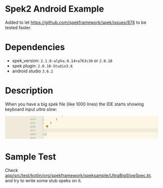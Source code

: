 # Spek2 Android Example

Added to let https://github.com/spekframework/spek/issues/874 to be tested faster.

# Dependencies

- spek_version: `2.1.0-alpha.0.14+a763c30` or `2.0.10`
- spek plugin: `2.0.10-Studio3.6`
- android studio `3.6.2`

# Description

When you have a big spek file (like 1000 lines) the IDE starts showing keyboard input *ultra slow*: 

![sample.gif](sample.gif)

# Sample Test
Check [app/src/test/kotlin/org/spekframework/speksample/UltraBigSlowSpec.kt](app/src/test/kotlin/org/spekframework/speksample/UltraBigSlowSpec.kt).
and try to write some stub speks on it. 
